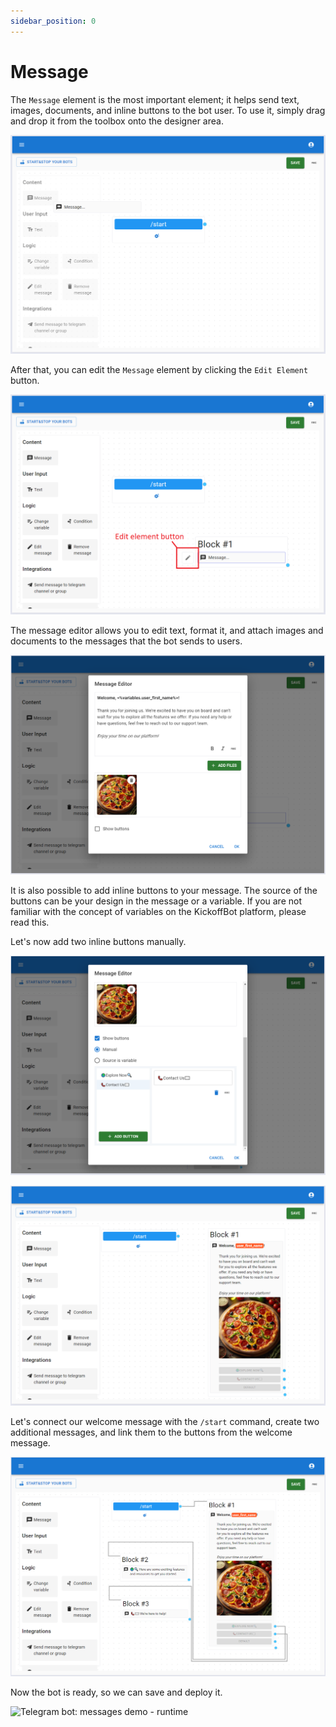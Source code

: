 ```yaml
---
sidebar_position: 0
---
```

# Message

The `Message` element is the most important element; it helps send text, images, documents, and inline buttons to the bot user. To use it, simply drag and drop it from the toolbox onto the designer area.

![Message element demo](./img/message-element-drag-and-drop.PNG)

After that, you can edit the `Message` element by clicking the `Edit Element` button.

![Edit element button](./img/edit-element-button.png)

The message editor allows you to edit text, format it, and attach images and documents to the messages that the bot sends to users.

![Message editor](./img/message-editor.PNG)

It is also possible to add inline buttons to your message. The source of the buttons can be your design in the message or a variable. If you are not familiar with the concept of variables on the KickoffBot platform, please read this.

Let's now add two inline buttons manually.

![Message editor](./img/inline-buttons-in-telegram-message.PNG)

![Welcome telegram bot message](./img/welcome-bot-message.PNG)

Let's connect our welcome message with the `/start` command, create two additional messages, and link them to the buttons from the welcome message.

![Telegram bot: messages demo - design](./img/messages-demo.PNG)

Now the bot is ready, so we can save and deploy it.

![Telegram bot: messages demo - runtime](./img/telegram-message-demo-bot.gif)
